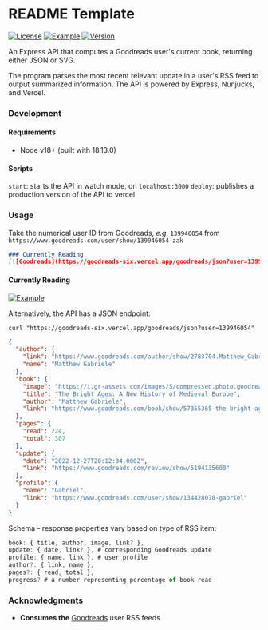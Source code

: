 # README Template

[![License](https://img.shields.io/github/license/zakwht/goodreads)](/LICENSE.md)
[![Example](https://img.shields.io/badge/vercel-deployed-black)](#)
[![Version](https://img.shields.io/github/package-json/v/zakwht/goodreads)](#)

An Express API that computes a Goodreads user's current book, returning either JSON or SVG.

The program parses the most recent relevant update in a user's RSS feed to output summarized information. The API is powered by Express, Nunjucks, and Vercel.

### Development

#### Requirements
- Node v18+ (built with 18.13.0)

#### Scripts
`start`: starts the API in watch mode, on `localhost:3000`
`deploy`: publishes a production version of the API to vercel

### Usage

Take the numerical user ID from Goodreads, _e.g._ `139946054` from `https://www.goodreads.com/user/show/139946054-zak`

```markdown
### Currently Reading
[![Goodreads](https://goodreads-six.vercel.app/goodreads/json?user=139946054)](https://www.goodreads.com/user/show/139946054-zak)
```

#### Currently Reading
[![Example](https://goodreads-six.vercel.app/goodreads?user=jonsnow)]((https://www.goodreads.com/user/show/139946054-zak))

Alternatively, the API has a JSON endpoint:

```shell
curl "https://goodreads-six.vercel.app/goodreads/json?user=139946054"
```
```json
{
  "author": {
    "link": "https://www.goodreads.com/author/show/2783704.Matthew_Gabriele",
    "name": "Matthew Gabriele"
  },
  "book": {
    "image": "https://i.gr-assets.com/images/S/compressed.photo.goodreads.com/books/1617197593l/57355365._SY216_.jpg",
    "title": "The Bright Ages: A New History of Medieval Europe",
    "author": "Matthew Gabriele",
    "link": "https://www.goodreads.com/book/show/57355365-the-bright-ages"
  },
  "pages": {
    "read": 224,
    "total": 307
  },
  "update": {
    "date": "2022-12-27T20:12:34.000Z",
    "link": "https://www.goodreads.com/review/show/5194135600"
  },
  "profile": {
    "name": "Gabriel",
    "link": "https://www.goodreads.com/user/show/134428078-gabriel"
  }
}
```
Schema - response properties vary based on type of RSS item:
```TypeScript
book: { title, author, image, link? },
update: { date, link? }, # corresponding Goodreads update
profile: { name, link }, # user profile
author?: { link, name },
pages?: { read, total },
progress? # a number representing percentage of book read
```

### Acknowledgments
- __Consumes the__ [Goodreads](https://www.goodreads.com/) user RSS feeds